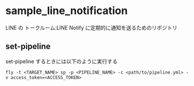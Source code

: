 # sample_line_notification
LINE の トークルーム:LINE Notify に定期的に通知を送るためのリポジトリ

## set-pipeline
set-pipeline するときには以下のように実行する
```
fly -t <TARGET_NAME> sp -p <PIPELINE_NAME> -c <path/to/pipeline.yml> -v access_token=<ACCESS_TOKEN>
```

